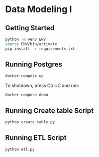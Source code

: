 # Data Modeling I

## Getting Started

```sh
python -m venv ENV
source ENV/bin/activate
pip install -r requirements.txt
```

## Running Postgres

```sh
docker-compose up
```

To shutdown, press Ctrl+C and run:

```sh
docker-compose down
```

## Running Create table Script
```sh
python create_table.py
```

## Running ETL Script
```sh
python etl.py
```
